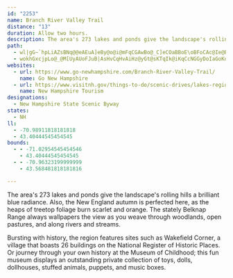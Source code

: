 ```yaml
---
id: "2253"
name: Branch River Valley Trail
distance: "13"
duration: Allow two hours.
description: The area's 273 lakes and ponds give the landscape's rolling hills a brilliant blue radiance. Also, the New England autumn is perfected here, as the heaps of treetop foliage burn scarlet and orange.
path:
  - wl|gG~`hpLiAZsBNq@@eAEuA]eBy@o@i@mFqCGAwBo@_C]eCOaBBoE\oBFoCAc@Ie@B{K}FgAi@}@[cDs@yDm@mCOkA?gDHiBFoBNgGz@yHlAqDz@{Al@aGdEiClA{A`@sG~BcB\q@?oAIgD{AeBaAoA_@mAY}@M_BIgDV_E`@uCLaDBuDQ}ASaA_@sAu@q@u@aAyA{E_I{@iAoAmA{@_@}@MiEBiLt@kCb@qCz@wAr@YRuB|@c@V}An@kAX}AJuEIaBOeBCcAB[JmCb@}AZ]NoKvFgAZ}B`@_CVoGtAkLjE{BpAcBv@kAVmLl@wBP{B^oGvB}CpAkCrAcGlDwDdBkBx@md@~OwElBwF|AcG|BoDrAw@h@cA|@kAnAoAxAoB~BgAbBi@nAwDlMcBrGW~@WdAsAhEgB|EeC|Fo@z@aCbEmIlL}GpLw@jA}IfNaTf]_NdTs@[cAQkD[g@MgDo@k@CoEL{CPeAPkJjAoN`C{@FcBDyFQ_M{A{EKuBByRl@cLJgAJsBFm@?oBWgCk@sB[KIyNwCkCaBg@c@{OoK{@WkBMuPQaAJmAf@MNK@yK|IqCvBeClA}JvE_BXmC^eBJuFPoFDie@P}AEq@Wu@m@kBuCaAy@gAg@qAMoA@yGNyBVq@XwA|@sPtK_G|DmAj@aA\eAGs@KiCgAcAy@kCaDc@Si@Iu@FuARiHtBeAbAoA|@w@^o@FkACcD}@}AOmAAkBF_Eb@
  - wokhGxcjpLo@_@M[UyAUoFJuB|AsHvCqHvAiHz@yGt@sKTqIk@iKqCcNGGyDoIaGoKoC}EiMkWcBiCgEcDgL_FkGeBuOiBeCaBsDuD{GmEiJaGoD}BmC_AaAy@yAuBbAqK
websites:
  - url: https://www.go-newhampshire.com/Branch-River-Valley-Trail/
    name: Go New Hampshire
  - url: https://www.visitnh.gov/things-to-do/scenic-drives/lakes-region
    name: New Hampshire Tourism
designations:
  - New Hampshire State Scenic Byway
states:
  - NH
ll:
  - -70.98911818181818
  - 43.40444545454545
bounds:
  - - -71.02954545454546
    - 43.40444545454545
  - - -70.96323199999999
    - 43.568481818181816

---
```


The area's 273 lakes and ponds give the landscape's rolling hills a brilliant blue radiance. Also, the New England autumn is perfected here, as the heaps of treetop foliage burn scarlet and orange. The stately Belknap Range always wallpapers the view as you weave through woodlands, open pastures, and along rivers and streams.

Bursting with history, the region features sites such as Wakefield Corner, a village that boasts 26 buildings on the National Register of Historic Places. Or journey through your own history at the Museum of Childhood; this fun museum displays an outstanding private collection of toys, dolls, dollhouses, stuffed animals, puppets, and music boxes.
